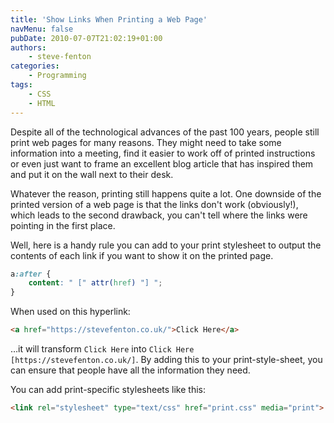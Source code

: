 ```yaml
---
title: 'Show Links When Printing a Web Page'
navMenu: false
pubDate: 2010-07-07T21:02:19+01:00
authors:
    - steve-fenton
categories:
    - Programming
tags:
    - CSS
    - HTML
---
```


Despite all of the technological advances of the past 100 years, people still print web pages for many reasons. They might need to take some information into a meeting, find it easier to work off of printed instructions or even just want to frame an excellent blog article that has inspired them and put it on the wall next to their desk.

Whatever the reason, printing still happens quite a lot. One downside of the printed version of a web page is that the links don't work (obviously!), which leads to the second drawback, you can't tell where the links were pointing in the first place.

Well, here is a handy rule you can add to your print stylesheet to output the contents of each link if you want to show it on the printed page.

```css
a:after {
    content: " [" attr(href) "] ";
}
```

When used on this hyperlink:

```html
<a href="https://stevefenton.co.uk/">Click Here</a>
```

…it will transform `Click Here` into `Click Here [https://stevefenton.co.uk/]`. By adding this to your print-style-sheet, you can ensure that people have all the information they need.

You can add print-specific stylesheets like this:

```html
<link rel="stylesheet" type="text/css" href="print.css" media="print">
```